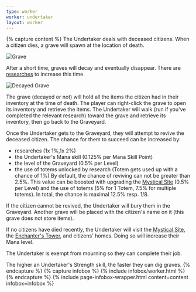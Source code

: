 ```yaml
---
type: worker
worker: undertaker
layout: worker
---
```

{% capture content %}
The Undertaker deals with deceased citizens. When a citizen dies, a grave will spawn at the location of death.

![Grave](../../assets/images/items/grave.png)

After a short time, graves will decay and eventually disappear. There are [researches](../../source/systems/research) to increase this time.

![Decayed Grave](../../assets/images/items/decayedgrave.png)

The grave (decayed or not) will hold all the items the citizen had in their inventory at the time of death. The player can right-click the grave to open its inventory and retrieve the items. The Undertaker will walk (run if you've completed the relevant research) toward the grave and retrieve its inventory, then go back to the Graveyard.

Once the Undertaker gets to the Graveyard, they will attempt to revive the deceased citizen. The chance for them to succeed can be increased by:
- researches (1x 1%,1x 2%)
- the Undertaker's Mana skill (0.125% per Mana Skill Point)
- the level of the Graveyard (0.5% per Level)
- the use of totems unlocked by research (Totem gets used up with a chance of 1%)
By default, the chance of reviving can not be greater than 2.5%. This value can be boosted with upgrading the [Mystical Site](../../source/buildings/mysticalsite) (0.5% per Level) and the use of totems (5% for 1 Totem, 7.5% for multiple totems). In total, the chance is maximal 12.5% resp. 1/8.

If the citizen cannot be revived, the Undertaker will bury them in the Graveyard. Another grave will be placed with the citizen's name on it (this grave does not store items).

If no citizens have died recently, the Undertaker will visit the [Mystical Site](../../source/buildings/mysticalsite), the [Enchanter's Tower](../../source/buildings/enchantertower), and citizens' homes. Doing so will increase their Mana level.

The Undertaker is exempt from mourning so they can complete their job.

The higher an Undertaker's Strength skill, the faster they can dig graves.
{% endcapture %}
{% capture infobox %}
{% include infobox/worker.html %}
{% endcapture %}
{% include page-infobox-wrapper.html content=content infobox=infobox %}
